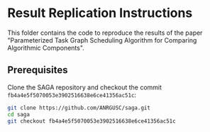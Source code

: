 # Result Replication Instructions
This folder contains the code to reproduce the results of the paper "Parameterized Task Graph Scheduling Algorithm for Comparing Algorithmic Components".

## Prerequisites
Clone the SAGA repository and checkout the commit `fb4a4e5f5070053e3902516638e6ce41356ac51c`:
```bash
git clone https://github.com/ANRGUSC/saga.git
cd saga
git checkout fb4a4e5f5070053e3902516638e6ce41356ac51c
```

